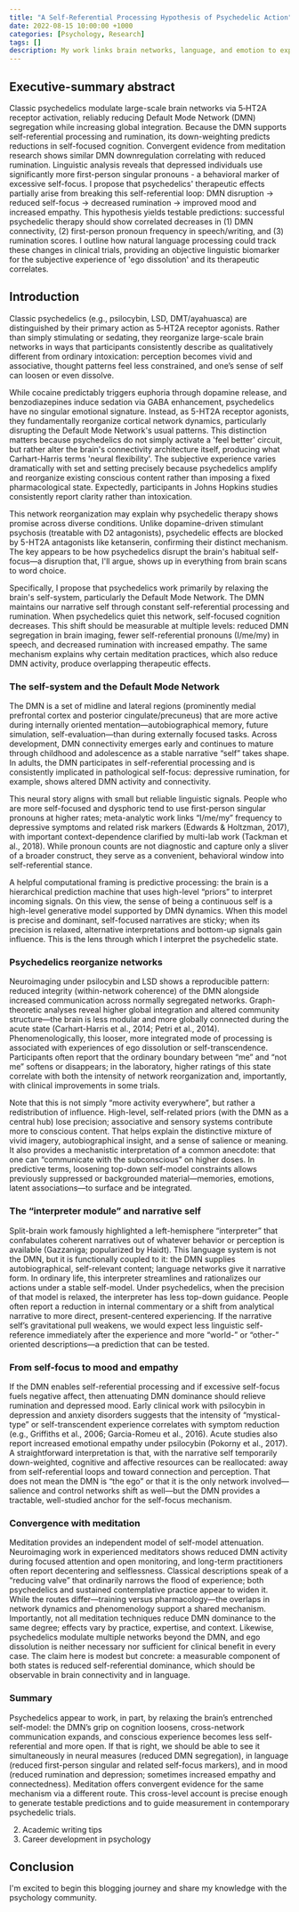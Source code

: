 ```yaml
---
title: "A Self-Referential Processing Hypothesis of Psychedelic Action"
date: 2022-08-15 10:00:00 +1000
categories: [Psychology, Research]
tags: []
description: My work links brain networks, language, and emotion to explain how psychedelics (and meditation) help people step out of ruminative self-focus.
---
```



## Executive-summary abstract

Classic psychedelics modulate large-scale brain networks via 5‑HT2A receptor activation, reliably reducing Default Mode Network (DMN) segregation while increasing global integration. Because the DMN supports self-referential processing and rumination, its down-weighting predicts reductions in self-focused cognition. Convergent evidence from meditation research shows similar DMN downregulation correlating with reduced rumination. Linguistic analysis reveals that depressed individuals use significantly more first-person singular pronouns - a behavioral marker of excessive self-focus. I propose that psychedelics' therapeutic effects partially arise from breaking this self-referential loop: DMN disruption → reduced self-focus → decreased rumination → improved mood and increased empathy. This hypothesis yields testable predictions: successful psychedelic therapy should show correlated decreases in (1) DMN connectivity, (2) first-person pronoun frequency in speech/writing, and (3) rumination scores. I outline how natural language processing could track these changes in clinical trials, providing an objective linguistic biomarker for the subjective experience of 'ego dissolution' and its therapeutic correlates.

## Introduction


Classic psychedelics (e.g., psilocybin, LSD, DMT/ayahuasca) are distinguished by their primary action as 5‑HT2A receptor agonists. Rather than simply stimulating or sedating, they reorganize large-scale brain networks in ways that participants consistently describe as qualitatively different from ordinary intoxication: perception becomes vivid and associative, thought patterns feel less constrained, and one’s sense of self can loosen or even dissolve. 

While cocaine predictably triggers euphoria through dopamine release, and benzodiazepines induce sedation via GABA enhancement, psychedelics have no singular emotional signature. Instead, as 5-HT2A receptor agonists, they fundamentally reorganize cortical network dynamics, particularly disrupting the Default Mode Network's usual patterns. This distinction matters because psychedelics do not simply activate a 'feel better' circuit, but rather alter the brain's connectivity architecture itself, producing what Carhart-Harris terms 'neural flexibility'. The subjective experience varies dramatically with set and setting precisely because psychedelics amplify and reorganize existing conscious content rather than imposing a fixed pharmacological state. Expectedly, participants in Johns Hopkins studies consistently report clarity rather than intoxication.

This network reorganization may explain why psychedelic therapy shows promise across diverse conditions. Unlike dopamine-driven stimulant psychosis (treatable with D2 antagonists), psychedelic effects are blocked by 5-HT2A antagonists like ketanserin, confirming their distinct mechanism. The key appears to be how psychedelics disrupt the brain's habitual self-focus—a disruption that, I'll argue, shows up in everything from brain scans to word choice.

Specifically, I propose that psychedelics work primarily by relaxing the brain's self-system, particularly the Default Mode Network. The DMN maintains our narrative self through constant self-referential processing and rumination. When psychedelics quiet this network, self-focused cognition decreases. This shift should be measurable at multiple levels: reduced DMN segregation in brain imaging, fewer self-referential pronouns (I/me/my) in speech, and decreased rumination with increased empathy. The same mechanism explains why certain meditation practices, which also reduce DMN activity, produce overlapping therapeutic effects.

### The self-system and the Default Mode Network

The DMN is a set of midline and lateral regions (prominently medial prefrontal cortex and posterior cingulate/precuneus) that are more active during internally oriented mentation—autobiographical memory, future simulation, self-evaluation—than during externally focused tasks. Across development, DMN connectivity emerges early and continues to mature through childhood and adolescence as a stable narrative “self” takes shape. In adults, the DMN participates in self-referential processing and is consistently implicated in pathological self-focus: depressive rumination, for example, shows altered DMN activity and connectivity.


This neural story aligns with small but reliable linguistic signals. People who are more self-focused and dysphoric tend to use first-person singular pronouns at higher rates; meta-analytic work links “I/me/my” frequency to depressive symptoms and related risk markers (Edwards & Holtzman, 2017), with important context-dependence clarified by multi-lab work (Tackman et al., 2018). While pronoun counts are not diagnostic and capture only a sliver of a broader construct, they serve as a convenient, behavioral window into self-referential stance.

A helpful computational framing is predictive processing: the brain is a hierarchical prediction machine that uses high-level “priors” to interpret incoming signals. On this view, the sense of being a continuous self is a high-level generative model supported by DMN dynamics. When this model is precise and dominant, self-focused narratives are sticky; when its precision is relaxed, alternative interpretations and bottom-up signals gain influence. This is the lens through which I interpret the psychedelic state.

### Psychedelics reorganize networks

Neuroimaging under psilocybin and LSD shows a reproducible pattern: reduced integrity (within-network coherence) of the DMN alongside increased communication across normally segregated networks. Graph-theoretic analyses reveal higher global integration and altered community structure—the brain is less modular and more globally connected during the acute state (Carhart-Harris et al., 2014; Petri et al., 2014). Phenomenologically, this looser, more integrated mode of processing is associated with experiences of ego dissolution or self-transcendence. Participants often report that the ordinary boundary between “me” and “not me” softens or disappears; in the laboratory, higher ratings of this state correlate with both the intensity of network reorganization and, importantly, with clinical improvements in some trials.

Note that this is not simply “more activity everywhere”, but rather a redistribution of influence. High-level, self-related priors (with the DMN as a central hub) lose precision; associative and sensory systems contribute more to conscious content. That helps explain the distinctive mixture of vivid imagery, autobiographical insight, and a sense of salience or meaning. It also provides a mechanistic interpretation of a common anecdote: that one can “communicate with the subconscious” on higher doses. In predictive terms, loosening top-down self-model constraints allows previously suppressed or backgrounded material—memories, emotions, latent associations—to surface and be integrated.

### The “interpreter module” and narrative self
Split-brain work famously highlighted a left-hemisphere “interpreter” that confabulates coherent narratives out of whatever behavior or perception is available (Gazzaniga; popularized by Haidt). This language system is not the DMN, but it is functionally coupled to it: the DMN supplies autobiographical, self-relevant content; language networks give it narrative form. In ordinary life, this interpreter streamlines and rationalizes our actions under a stable self-model. Under psychedelics, when the precision of that model is relaxed, the interpreter has less top-down guidance. People often report a reduction in internal commentary or a shift from analytical narrative to more direct, present-centered experiencing. If the narrative self’s gravitational pull weakens, we would expect less linguistic self-reference immediately after the experience and more “world-” or “other-” oriented descriptions—a prediction that can be tested.

### From self-focus to mood and empathy
If the DMN enables self-referential processing and if excessive self-focus fuels negative affect, then attenuating DMN dominance should relieve rumination and depressed mood. Early clinical work with psilocybin in depression and anxiety disorders suggests that the intensity of “mystical-type” or self-transcendent experience correlates with symptom reduction (e.g., Griffiths et al., 2006; Garcia-Romeu et al., 2016). Acute studies also report increased emotional empathy under psilocybin (Pokorny et al., 2017). A straightforward interpretation is that, with the narrative self temporarily down-weighted, cognitive and affective resources can be reallocated: away from self-referential loops and toward connection and perception. That does not mean the DMN is “the ego” or that it is the only network involved—salience and control networks shift as well—but the DMN provides a tractable, well-studied anchor for the self-focus mechanism.

### Convergence with meditation
Meditation provides an independent model of self-model attenuation. Neuroimaging work in experienced meditators shows reduced DMN activity during focused attention and open monitoring, and long-term practitioners often report decentering and selflessness. Classical descriptions speak of a “reducing valve” that ordinarily narrows the flood of experience; both psychedelics and sustained contemplative practice appear to widen it. While the routes differ—training versus pharmacology—the overlaps in network dynamics and phenomenology support a shared mechanism. Importantly, not all meditation techniques reduce DMN dominance to the same degree; effects vary by practice, expertise, and context. Likewise, psychedelics modulate multiple networks beyond the DMN, and ego dissolution is neither necessary nor sufficient for clinical benefit in every case. The claim here is modest but concrete: a measurable component of both states is reduced self-referential dominance, which should be observable in brain connectivity and in language.

### Summary

Psychedelics appear to work, in part, by relaxing the brain’s entrenched self-model: the DMN’s grip on cognition loosens, cross-network communication expands, and conscious experience becomes less self-referential and more open. If that is right, we should be able to see it simultaneously in neural measures (reduced DMN segregation), in language (reduced first-person singular and related self-focus markers), and in mood (reduced rumination and depression; sometimes increased empathy and connectedness). Meditation offers convergent evidence for the same mechanism via a different route. This cross-level account is precise enough to generate testable predictions and to guide measurement in contemporary psychedelic trials.

2. Academic writing tips
3. Career development in psychology

## Conclusion

I'm excited to begin this blogging journey and share my knowledge with the psychology community.
